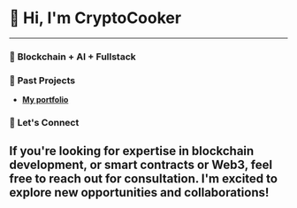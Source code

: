 
# 👋 Hi, I'm CryptoCooker


---
### 🌟 **Blockchain + AI + Fullstack**

### 🚀 **Past Projects**

- [**My portfolio**](https://www.cryptocooker.dev)


### 💼 **Let's Connect**
If you're looking for expertise in blockchain development, or smart contracts or Web3, feel free to reach out for consultation. I'm excited to explore new opportunities and collaborations!
---
